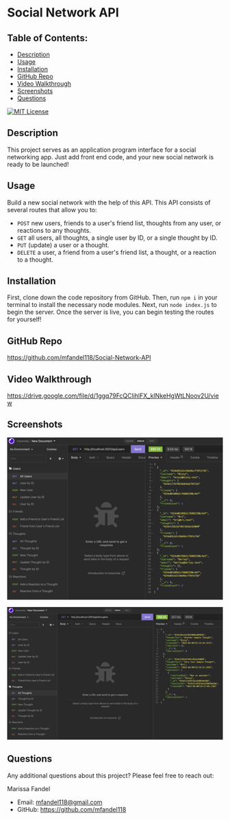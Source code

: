 # Social Network API

## Table of Contents:

- [Description](#description)
- [Usage](#usage)
- [Installation](#installation)
- [GitHub Repo](#github-repo)
- [Video Walkthrough](#video-walkthrough)
- [Screenshots](#screenshots)
- [Questions](#questions)

[![MIT License](https://img.shields.io/badge/License-MIT-blue.svg)](https://opensource.org/licenses/)

## Description

This project serves as an application program interface for a social networking app. Just add front end code, and your new social network is ready to be launched!

## Usage

Build a new social network with the help of this API. This API consists of several routes that allow you to:

- `POST` new users, friends to a user's friend list, thoughts from any user, or reactions to any thoughts.
- `GET` all users, all thoughts, a single user by ID, or a single thought by ID.
- `PUT` (update) a user or a thought.
- `DELETE` a user, a friend from a user's friend list, a thought, or a reaction to a thought.

## Installation

First, clone down the code repository from GitHub. Then, run `npm i` in your terminal to install the necessary node modules. Next, run `node index.js` to begin the server. Once the server is live, you can begin testing the routes for yourself!

## GitHub Repo

https://github.com/mfandel118/Social-Network-API

## Video Walkthrough

https://drive.google.com/file/d/1ggq79FcQClihlFX_kINkeHgWtLNoov2U/view

## Screenshots

![GET all Users](./assets/images/get-users.png)

![GET all Thoughts](./assets/images/get-thoughts.png)

## Questions

Any additional questions about this project? Please feel free to reach out:

Marissa Fandel

- Email: mfandel118@gmail.com
- GitHub: https://github.com/mfandel118
